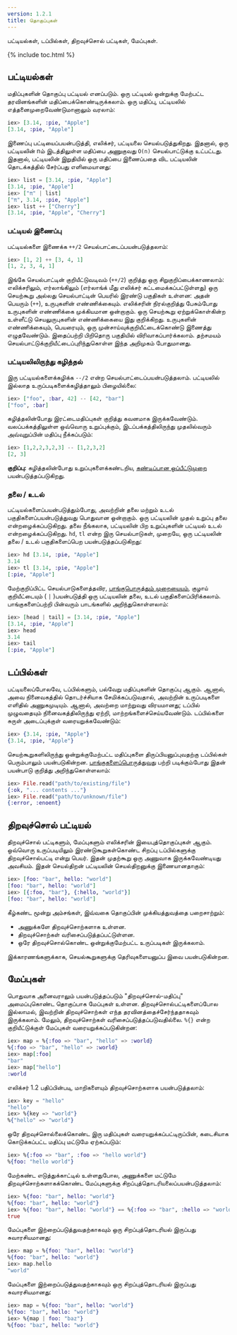 ```yaml
---
version: 1.2.1
title: தொகுப்புகள்
---
```


பட்டியல்கள், டப்பில்கள், திறவுச்சொல் பட்டிகள், மேப்புகள்.

{% include toc.html %}

## பட்டியல்கள்

மதிப்புகளின் தொகுப்பு பட்டியல் எனப்படும். ஒரு பட்டியல் ஒன்றுக்கு மேற்பட்ட தரவினங்களின் மதிப்பைக்கொண்டிருக்கலாம். ஒரு மதிப்பு, பட்டியலில் எத்தனைமுறைவேண்டுமானாலும் வரலாம்:

```elixir
iex> [3.14, :pie, "Apple"]
[3.14, :pie, "Apple"]
```

இணைப்பு பட்டியைப்பயன்படுத்தி, எலிக்சர், பட்டியலை செயல்படுத்துகிறது. இதனால், ஒரு பட்டியலின் nம் இடத்திலுள்ள மதிப்பை அணுகுவது `O(n)` செயல்பாட்டுக்கு உட்பட்டது. இதனால், பட்டியலின் இறுதியில் ஒரு மதிப்பை இணைப்பதை விட பட்டியலின் தொடக்கத்தில் சேர்ப்பது எளிமையானது:

```elixir
iex> list = [3.14, :pie, "Apple"]
[3.14, :pie, "Apple"]
iex> ["π" | list]
["π", 3.14, :pie, "Apple"]
iex> list ++ ["Cherry"]
[3.14, :pie, "Apple", "Cherry"]
```


### பட்டியல் இணைப்பு

பட்டியல்களை இணைக்க `++/2` செயல்பாட்டைப்பயன்படுத்தலாம்:

```elixir
iex> [1, 2] ++ [3, 4, 1]
[1, 2, 3, 4, 1]
```

இங்கே செயல்பாட்டின் குறியீட்டுவடிவம் (`++/2`) குறித்து ஒரு சிறுகுறிப்பைக்காணலாம்: எலிக்சரிலும், எர்லாங்கிலும் (எர்லாங்க் மீது எலிக்சர் கட்டமைக்கப்பட்டுள்ளது) ஒரு செயற்கூறு அல்லது செயல்பாட்டின் பெயரில் இரண்டு பகுதிகள் உள்ளன: அதன் பெயரும் (`++`), உருபுகளின் எண்ணிக்கையும். எலிக்சரின் நிரல்குறித்து பேசும்போது உருபுகளின் எண்ணிக்கை முக்கியமான ஒன்றாகும். ஒரு செயற்கூறு ஏற்றுக்கொள்கின்ற உள்ளீட்டு செயலுருபுகளின் எண்ணிக்கையை இது குறிக்கிறது. உருபுகளின் எண்ணிக்கையும், பெயரையும், ஒரு முன்சாய்வுக்குறியீட்டைக்கொண்டு இணைத்து எழுதவேண்டும். இதைப்பற்றி பிறிதொரு பகுதியில் விரிவாகப்பார்க்கலாம். தற்சமயம் செயல்பாட்டுக்குறியீட்டைப்புரிந்துகொள்ள இந்த அறிமுகம் போதுமானது.

### பட்டியலிலிருந்து கழித்தல்

இரு பட்டியல்களைக்கழிக்க `--/2` என்ற செயல்பாட்டைப்பயன்படுத்தலாம். பட்டியலில் இல்லாத உருப்படிகளைக்கழித்தாலும் பிழையில்லை:

```elixir
iex> ["foo", :bar, 42] -- [42, "bar"]
["foo", :bar]
```

கழித்தலின்போது இரட்டைமதிப்புகள் குறித்து கவனமாக இருக்கவேண்டும். வலப்பக்கத்திலுள்ள ஒவ்வொரு உறுப்புக்கும், இடப்பக்கத்திலிருந்து முதலில்வரும் அவ்வுறுப்பின் மதிப்பு நீக்கப்படும்:

```elixir
iex> [1,2,2,3,2,3] -- [1,2,3,2]
[2, 3]
```

**குறிப்பு:** கழித்தலின்போது உறுப்புகளைக்கண்டறிய, [கண்டிப்பான ஒப்பீட்டுமுறை](../basics/#comparison) பயன்படுத்தப்படுகிறது.

### தலை / உடல்

பட்டியல்களைப்பயன்படுத்தும்போது, அவற்றின் தலை மற்றும் உடல் பகுதிகளைப்பயன்படுத்துவது பொதுவான ஒன்றாகும். ஒரு பட்டியலின் முதல் உறுப்பு தலை என்றழைக்கப்படுகிறது. தலை நீங்கலாக, பட்டியலின் பிற உறுப்புகளின் பட்டியல் உடல் என்றழைக்கப்படுகிறது. `hd`, `tl` என்ற இரு செயல்பாடுகள், முறையே, ஒரு பட்டியலின் தலை / உடல் பகுதிகளைப்பெற பயன்படுத்தப்படுகிறது:

```elixir
iex> hd [3.14, :pie, "Apple"]
3.14
iex> tl [3.14, :pie, "Apple"]
[:pie, "Apple"]
```

மேற்குறிப்பிட்ட செயல்பாடுகளைத்தவிர, [பாங்குபொருத்தும் முறையையும்](../pattern-matching/), குழாய் குறியீட்டையும் ( `|` )பயன்படுத்தி ஒரு பட்டியலின் தலை, உடல் பகுதிகளைப்பிரிக்கலாம். பாங்குகளைப்பற்றி பின்வரும் பாடங்களில் அறிந்துகொள்ளலாம்:

```elixir
iex> [head | tail] = [3.14, :pie, "Apple"]
[3.14, :pie, "Apple"]
iex> head
3.14
iex> tail
[:pie, "Apple"]
```

## டப்பில்கள்

பட்டியலைப்போலவே, டப்பில்களும், பல்வேறு மதிப்புகளின் தொகுப்பு ஆகும். ஆனால், அவை நினைவகத்தில் தொடர்ச்சியாக சேமிக்கப்படுவதால், அவற்றின் உருப்படிகளை எளிதில் அணுகமுடியும். ஆனால், அவற்றை மாற்றுவது விரயமானது; டப்பில் முழுவதையும் நினைவகத்திலிருந்து ஏற்றி, மாற்றங்களைச்செய்யவேண்டும். டப்பில்களை சுருள் அடைப்புக்குள் வரையறுக்கவேண்டும்:

```elixir
iex> {3.14, :pie, "Apple"}
{3.14, :pie, "Apple"}
```

செயற்கூறுகளிலிருந்து ஒன்றுக்குமேற்பட்ட மதிப்புகளை திருப்பியனுப்புவதற்கு டப்பில்கள் பெரும்பாலும் பயன்படுகின்றன. [பாங்குகளைப்பொருத்துவது](../pattern-matching/) பற்றி படிக்கும்போது இதன் பயன்பாடு குறித்து அறிந்துகொள்ளலாம்:

```elixir
iex> File.read("path/to/existing/file")
{:ok, "... contents ..."}
iex> File.read("path/to/unknown/file")
{:error, :enoent}
```

## திறவுச்சொல் பட்டியல்

திறவுச்சொல் பட்டிகளும், மேப்புகளும் எலிக்சரின் இயைபுத்தொகுப்புகள் ஆகும். ஒவ்வொரு உருப்படியிலும் இரண்டுகூறுகள்கொண்ட சிறப்பு டப்பில்களுக்கு திறவுச்சொல்பட்டி என்று பெயர். இதன் முதற்கூறு ஒரு அணுவாக இருக்கவேண்டியது அவசியம். இதன் செயல்திறன் பட்டியலின் செயல்திறனுக்கு இணையானதாகும்:

```elixir
iex> [foo: "bar", hello: "world"]
[foo: "bar", hello: "world"]
iex> [{:foo, "bar"}, {:hello, "world"}]
[foo: "bar", hello: "world"]
```

கீழ்கண்ட மூன்று அம்சங்கள், இவ்வகை தொகுப்பின் முக்கியத்துவத்தை பறைசாற்றும்:

+ அணுக்களே திறவுச்சொற்களாக உள்ளன.
+ திறவுச்சொற்கள் வரிசைப்படுத்தப்பட்டுள்ளன.
+ ஒரே திறவுச்சொல்கொண்ட ஒன்றுக்குமேற்பட்ட உருப்படிகள் இருக்கலாம்.

இக்காரணங்களுக்காக, செயல்கூறுகளுக்கு தெரிவுகளையனுப்ப இவை பயன்படுகின்றன.

## மேப்புகள்

பொதுவாக அனைவராலும் பயன்படுத்தப்படும் "திறவுச்சொல்-மதிப்பு" அமைப்புகொண்ட தொகுப்பாக மேப்புகள் உள்ளன. திறவுச்சொல்பட்டிகளைப்போல இல்லாமல், இவற்றின் திறவுச்சொற்கள் எந்த தரவினத்தைச்சேர்ந்ததாகவும் இருக்கலாம். மேலும், திறவுச்சொற்கள் வரிசைப்படுத்தப்படுவதில்லை. `%{}` என்ற குறியீட்டுக்குள் மேப்புகள் வரையறுக்கப்படுகின்றன:

```elixir
iex> map = %{:foo => "bar", "hello" => :world}
%{:foo => "bar", "hello" => :world}
iex> map[:foo]
"bar"
iex> map["hello"]
:world
```

எலிக்சர் 1.2 பதிப்பின்படி, மாறிகளையும் திறவுச்சொற்களாக பயன்படுத்தலாம்:

```elixir
iex> key = "hello"
"hello"
iex> %{key => "world"}
%{"hello" => "world"}
```

ஒரே திறவுச்சொல்லைக்கொண்ட இரு மதிப்புகள் வரையறுக்கப்பட்டிருப்பின், கடைசியாக கொடுக்கப்பட்ட மதிப்பு மட்டுமே ஏற்கப்படும்:

```elixir
iex> %{:foo => "bar", :foo => "hello world"}
%{foo: "hello world"}
```

மேற்கண்ட எடுத்துக்காட்டில் உள்ளதுபோல, அணுக்களை மட்டுமே திறவுச்சொற்களாகக்கொண்ட மேப்புகளுக்கு சிறப்புத்தொடரியலைப்பயன்படுத்தலாம்:

```elixir
iex> %{foo: "bar", hello: "world"}
%{foo: "bar", hello: "world"}
iex> %{foo: "bar", hello: "world"} == %{:foo => "bar", :hello => "world"}
true
```

மேப்புகளை இற்றைப்படுத்துவதற்காகவும் ஒரு சிறப்புத்தொடரியல் இருப்பது சுவாரசியமானது:

```elixir
iex> map = %{foo: "bar", hello: "world"}
%{foo: "bar", hello: "world"}
iex> map.hello
"world"
```

மேப்புகளை இற்றைப்படுத்துவதற்காகவும் ஒரு சிறப்புத்தொடரியல் இருப்பது சுவாரசியமானது:

```elixir
iex> map = %{foo: "bar", hello: "world"}
%{foo: "bar", hello: "world"}
iex> %{map | foo: "baz"}
%{foo: "baz", hello: "world"}
```
